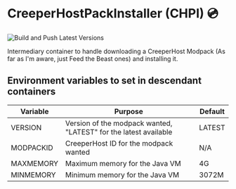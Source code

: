 # CreeperHostPackInstaller (CHPI) 💿

![Build and Push Latest Versions](https://github.com/Xalaxis/CreeperHostPackInstaller/workflows/Build%20and%20Push%20Latest%20Versions/badge.svg)
 
Intermediary container to handle downloading a CreeperHost Modpack (As far as I'm aware, just Feed the Beast ones) and installing it.

## Environment variables to set in descendant containers

Variable | Purpose | Default
---------|---------|---------
VERSION | Version of the modpack wanted, "LATEST" for the latest available | LATEST
MODPACKID | CreeperHost ID for the modpack wanted | N/A
MAXMEMORY | Maximum memory for the Java VM | 4G
MINMEMORY | Minimum memory for the Java VM | 3072M
